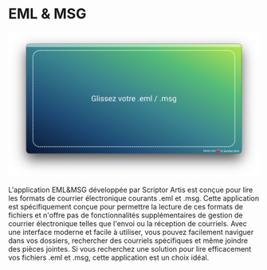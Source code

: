 # EML & MSG

<p><img src="./screen/capture.png" /></p>

L'application EML&MSG développée par Scriptor Artis est conçue pour lire les formats de courrier électronique courants .eml et .msg. Cette application est spécifiquement conçue pour permettre la lecture de ces formats de fichiers et n'offre pas de fonctionnalités supplémentaires de gestion de courrier électronique telles que l'envoi ou la réception de courriels. Avec une interface moderne et facile à utiliser, vous pouvez facilement naviguer dans vos dossiers, rechercher des courriels spécifiques et même joindre des pièces jointes. Si vous recherchez une solution pour lire efficacement vos fichiers .eml et .msg, cette application est un choix idéal.